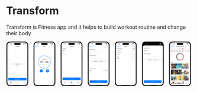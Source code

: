 # Transform
Transform is Fitness app and it helps to build workout routine and change their body

<img src = "https://github.com/ravshanmacos/Transfrom/blob/main/Resources/Transform.png" width = "500" />



